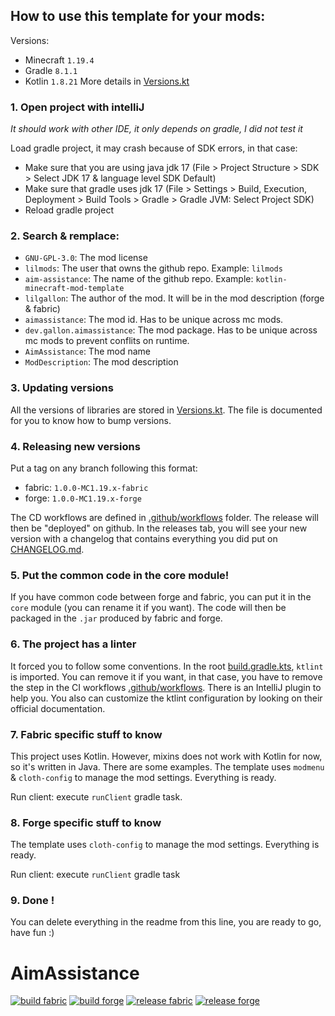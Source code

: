 ## How to use this template for your mods:

Versions:
- Minecraft `1.19.4`
- Gradle `8.1.1`
- Kotlin `1.8.21`
More details in [Versions.kt](buildSrc/src/main/kotlin/dev/gallon/gradle/Versions.kt)

### 1. Open project with intelliJ

_It should work with other IDE, it only depends on gradle, I did not test it_

Load gradle project, it may crash because of SDK errors, in that case:
- Make sure that you are using java jdk 17 (File > Project Structure > SDK > Select JDK 17 & language level SDK Default)
- Make sure that gradle uses jdk 17 (File > Settings > Build, Execution, Deployment > Build Tools > Gradle > Gradle JVM: Select Project SDK)
- Reload gradle project

### 2. Search & remplace:

- `GNU-GPL-3.0`: The mod license
- `lilmods`: The user that owns the github repo. Example: `lilmods`
- `aim-assistance`: The name of the github repo. Example: `kotlin-minecraft-mod-template`
- `lilgallon`:  The author of the mod. It will be in the mod description (forge & fabric)
- `aimassistance`: The mod id. Has to be unique across mc mods.
- `dev.gallon.aimassistance`: The mod package. Has to be unique across mc mods to prevent conflits on runtime.
- `AimAssistance`: The mod name
- `ModDescription`: The mod description

### 3. Updating versions

All the versions of libraries are stored in [Versions.kt](buildSrc/src/main/kotlin/dev/gallon/gradle/Versions.kt).
The file is documented for you to know how to bump versions.

### 4. Releasing new versions

Put a tag on any branch following this format:
- fabric: `1.0.0-MC1.19.x-fabric`
- forge: `1.0.0-MC1.19.x-forge`

The CD workflows are defined in [.github/workflows](.github/workflows) folder. The release will then be "deployed" on
github. In the releases tab, you will see your new version with a changelog that contains everything you did put on
[CHANGELOG.md](CHANGELOG.md).

### 5. Put the common code in the core module!

If you have common code between forge and fabric, you can put it in the `core` module (you can rename it if you want).
The code will then be packaged in the `.jar` produced by fabric and forge.

### 6. The project has a linter

It forced you to follow some conventions. In the root [build.gradle.kts](build.gradle.kts), `ktlint` is imported. You
can remove it if you want, in that case, you have to remove the step in the CI workflows 
[.github/workflows](.github/workflows). There is an IntelliJ plugin to help you. You also can customize the ktlint
configuration by looking on their official documentation.

### 7. Fabric specific stuff to know

This project uses Kotlin. However, mixins does not work with Kotlin for now, so it's written in Java. There are some
examples. The template uses `modmenu` & `cloth-config` to manage the mod settings. Everything is ready.

Run client: execute `runClient` gradle task.

### 8. Forge specific stuff to know

The template uses `cloth-config` to manage the mod settings. Everything is ready.

Run client: execute `runClient` gradle task

### 9. Done !

You can delete everything in the readme from this line, you are ready to go, have fun :)

# AimAssistance

[![build fabric](https://github.com/lilmods/aim-assistance/actions/workflows/build-fabric.yml/badge.svg?branch=main)](https://github.com/lilmods/aim-assistance/actions/workflows/build-fabric.yml)
[![build forge](https://github.com/lilmods/aim-assistance/actions/workflows/build-forge.yml/badge.svg?branch=main)](https://github.com/lilmods/aim-assistance/actions/workflows/build-forge.yml)
[![release fabric](https://github.com/lilmods/aim-assistance/actions/workflows/release-fabric.yml/badge.svg?branch=main)](https://github.com/lilmods/aim-assistance/actions/workflows/release-fabric.yml)
[![release forge](https://github.com/lilmods/aim-assistance/actions/workflows/release-forge.yml/badge.svg?branch=main)](https://github.com/lilmods/{githubRepo}/actions/workflows/release-forge.yml)
